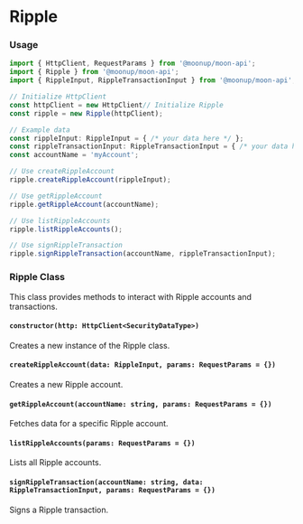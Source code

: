 # Ripple

### Usage

```typescript
import { HttpClient, RequestParams } from '@moonup/moon-api';
import { Ripple } from '@moonup/moon-api';
import { RippleInput, RippleTransactionInput } from '@moonup/moon-api';

// Initialize HttpClient
const httpClient = new HttpClient// Initialize Ripple
const ripple = new Ripple(httpClient);

// Example data
const rippleInput: RippleInput = { /* your data here */ };
const rippleTransactionInput: RippleTransactionInput = { /* your data here */ };
const accountName = 'myAccount';

// Use createRippleAccount
ripple.createRippleAccount(rippleInput);

// Use getRippleAccount
ripple.getRippleAccount(accountName);

// Use listRippleAccounts
ripple.listRippleAccounts();

// Use signRippleTransaction
ripple.signRippleTransaction(accountName, rippleTransactionInput);
```

### Ripple Class

This class provides methods to interact with Ripple accounts and transactions.

#### `constructor(http: HttpClient<SecurityDataType>)`

Creates a new instance of the Ripple class.

#### `createRippleAccount(data: RippleInput, params: RequestParams = {})`

Creates a new Ripple account.

#### `getRippleAccount(accountName: string, params: RequestParams = {})`

Fetches data for a specific Ripple account.

#### `listRippleAccounts(params: RequestParams = {})`

Lists all Ripple accounts.

#### `signRippleTransaction(accountName: string, data: RippleTransactionInput, params: RequestParams = {})`

Signs a Ripple transaction.

